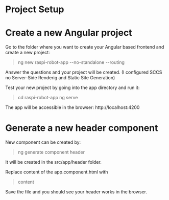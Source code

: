# Project Setup

# Create a new Angular project

Go to the folder where you want to create your Angular based frontend and create a new project:

> ng new raspi-robot-app --no-standalone --routing

Answer the questions and your project will be created.
(I configured SCCS no Server-Side Renderig and Static Site Generation)

Test your new project by going into the app directory and run it:

> cd raspi-robot-app
> ng serve

The app will be accessible in the browser: http://localhost:4200

# Generate a new header component

New component can be created by:

> ng generate component header

It will be created in the src/app/header folder.

Replace content of the app.component.html with

> <app-header></app-header>
> 
> content

Save the file and you should see your header works in the browser.